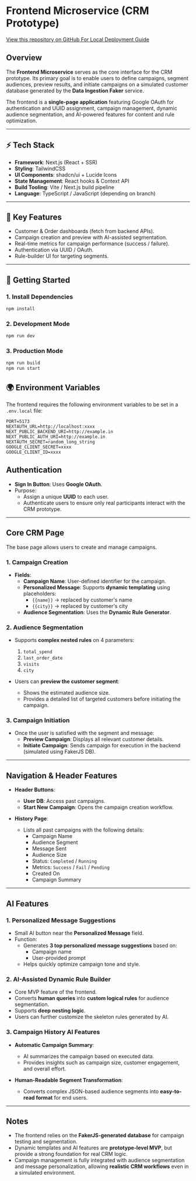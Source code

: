 # Frontend Microservice (CRM Prototype)

[View this repository on GitHub For Local Deployment Guide](https://github.com/Recker-Dev/MiniCRM-Deployment)

## Overview

The **Frontend Microservice** serves as the core interface for the CRM prototype. Its primary goal is to enable users to define campaigns, segment audiences, preview results, and initiate campaigns on a simulated customer database generated by the **Data Ingestion Faker** service.

The frontend is a **single-page application** featuring Google OAuth for authentication and UUID assignment, campaign management, dynamic audience segmentation, and AI-powered features for content and rule optimization.

---

## ⚡ Tech Stack

- **Framework**: Next.js (React + SSR)  
- **Styling**: TailwindCSS  
- **UI Components**: shadcn/ui + Lucide Icons  
- **State Management**: React hooks & Context API  
- **Build Tooling**: Vite / Next.js build pipeline  
- **Language**: TypeScript / JavaScript (depending on branch)

---

## 📂 Key Features

- Customer & Order dashboards (fetch from backend APIs).  
- Campaign creation and preview with AI-assisted segmentation.  
- Real-time metrics for campaign performance (success / failure).  
- Authentication via UUID / OAuth.  
- Rule-builder UI for targeting segments.  

---

## 🚀 Getting Started

### 1. Install Dependencies
```bash
npm install
```
### 2. Development Mode
```bash
npm run dev
```
### 3. Production Mode
```bash
npm run build
npm run start
```

## 🌍 Environment Variables

The frontend requires the following environment variables to be set in a `.env.local` file:

```env
PORT=5173
NEXTAUTH_URL=http://localhost:xxxx
NEXT_PUBLIC_BACKEND_URI=http://example.in
NEXT_PUBLIC_AUTH_URI=http://example.in
NEXTAUTH_SECRET=random_long_string
GOOGLE_CLIENT_SECRET=xxxx
GOOGLE_CLIENT_ID=xxxx
```

## Authentication

- **Sign In Button**: Uses **Google OAuth**.
- Purpose:
  - Assign a unique **UUID** to each user.
  - Authenticate users to ensure only real participants interact with the CRM prototype.

---

## Core CRM Page

The base page allows users to create and manage campaigns.

### 1. Campaign Creation

- **Fields**:
  - **Campaign Name**: User-defined identifier for the campaign.
  - **Personalized Message**: Supports **dynamic templating** using placeholders:
    - `{{name}}` → replaced by customer's name
    - `{{city}}` → replaced by customer's city
  - **Audience Segmentation**: Uses the **Dynamic Rule Generator**.

### 2. Audience Segmentation

- Supports **complex nested rules** on 4 parameters:
  1. `total_spend`
  2. `last_order_date`
  3. `visits`
  4. `city`

- Users can **preview the customer segment**:
  - Shows the estimated audience size.
  - Provides a detailed list of targeted customers before initiating the campaign.

### 3. Campaign Initiation

- Once the user is satisfied with the segment and message:
  - **Preview Campaign**: Displays all relevant customer details.
  - **Initiate Campaign**: Sends campaign for execution in the backend (simulated using FakerJS DB).

---

## Navigation & Header Features

- **Header Buttons**:
  - **User DB**: Access past campaigns.
  - **Start New Campaign**: Opens the campaign creation workflow.

- **History Page**:
  - Lists all past campaigns with the following details:
    - Campaign Name
    - Audience Segment
    - Message Sent
    - Audience Size
    - Status: `Completed` / `Running`
    - Metrics: `Success` / `Fail` / `Pending`
    - Created On
    - Campaign Summary

---

## AI Features

### 1. Personalized Message Suggestions

- Small AI button near the **Personalized Message** field.
- Function:
  - Generates **3 top personalized message suggestions** based on:
    - Campaign name
    - User-provided prompt
  - Helps quickly optimize campaign tone and style.

### 2. AI-Assisted Dynamic Rule Builder

- Core MVP feature of the frontend.
- Converts **human queries** into **custom logical rules** for audience segmentation.
- Supports **deep nesting logic**.
- Users can further customize the skeleton rules generated by AI.

### 3. Campaign History AI Features

- **Automatic Campaign Summary**:
  - AI summarizes the campaign based on executed data.
  - Provides insights such as campaign size, customer engagement, and overall effort.

- **Human-Readable Segment Transformation**:
  - Converts complex JSON-based audience segments into **easy-to-read format** for end users.

---

## Notes

- The frontend relies on the **FakerJS-generated database** for campaign testing and segmentation.
- Dynamic templates and AI features are **prototype-level MVP**, but provide a strong foundation for real CRM logic.
- Campaign management is fully integrated with audience segmentation and message personalization, allowing **realistic CRM workflows** even in a simulated environment.
